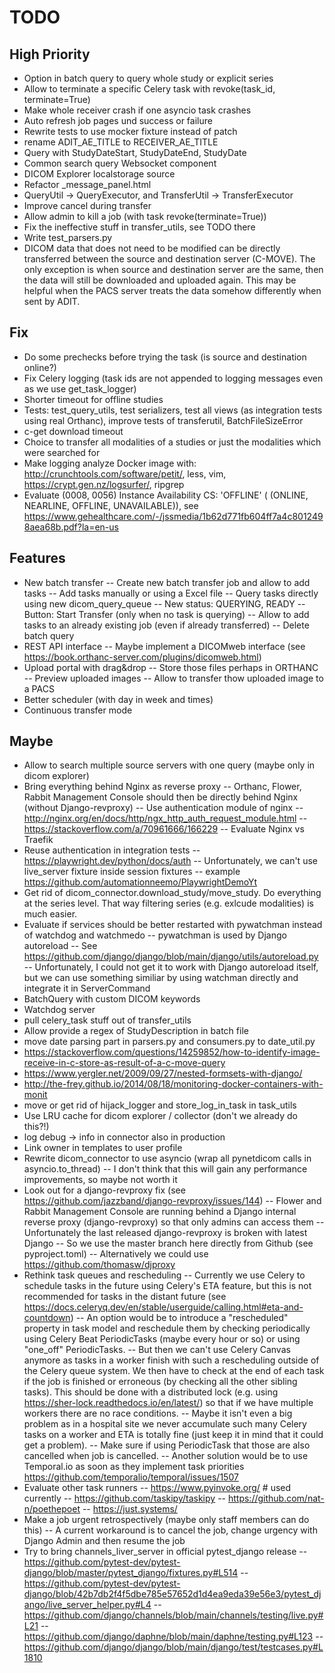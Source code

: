 # TODO

## High Priority

- Option in batch query to query whole study or explicit series
- Allow to terminate a specific Celery task with revoke(task_id, terminate=True)
- Make whole receiver crash if one asyncio task crashes
- Auto refresh job pages und success or failure
- Rewrite tests to use mocker fixture instead of patch
- rename ADIT_AE_TITLE to RECEIVER_AE_TITLE
- Query with StudyDateStart, StudyDateEnd, StudyDate
- Common search query Websocket component
- DICOM Explorer localstorage source
- Refactor \_message_panel.html
- QueryUtil -> QueryExecutor, and TransferUtil -> TransferExecutor
- Improve cancel during transfer
- Allow admin to kill a job (with task revoke(terminate=True))
- Fix the ineffective stuff in transfer_utils, see TODO there
- Write test_parsers.py
- DICOM data that does not need to be modified can be directly transferred between the source and destination server (C-MOVE). The only exception is when source and destination server are the same, then the data will still be downloaded and uploaded again. This may be helpful when the PACS server treats the data somehow differently when sent by ADIT.

## Fix

- Do some prechecks before trying the task (is source and destination online?)
- Fix Celery logging (task ids are not appended to logging messages even as we use get_task_logger)
- Shorter timeout for offline studies
- Tests: test_query_utils, test serializers, test all views (as integration tests using real Orthanc), improve tests of transferutil, BatchFileSizeError
- c-get download timeout
- Choice to transfer all modalities of a studies or just the modalities which were searched for
- Make logging analyze Docker image with: <http://crunchtools.com/software/petit/>, less, vim, <https://crypt.gen.nz/logsurfer/>, ripgrep
- Evaluate (0008, 0056) Instance Availability CS: 'OFFLINE' ( (ONLINE, NEARLINE, OFFLINE, UNAVAILABLE)), see <https://www.gehealthcare.com/-/jssmedia/1b62d771fb604ff7a4c8012498aea68b.pdf?la=en-us>

## Features

- New batch transfer
  -- Create new batch transfer job and allow to add tasks
  -- Add tasks manually or using a Excel file
  -- Query tasks directly using new dicom_query_queue
  -- New status: QUERYING, READY
  -- Button: Start Transfer (only when no task is querying)
  -- Allow to add tasks to an already existing job (even if already transferred)
  -- Delete batch query
- REST API interface
  -- Maybe implement a DICOMweb interface (see <https://book.orthanc-server.com/plugins/dicomweb.html>)
- Upload portal with drag&drop
  -- Store those files perhaps in ORTHANC
  -- Preview uploaded images
  -- Allow to transfer thow uploaded image to a PACS
- Better scheduler (with day in week and times)
- Continuous transfer mode

## Maybe

- Allow to search multiple source servers with one query (maybe only in dicom explorer)
- Bring everything behind Nginx as reverse proxy
  -- Orthanc, Flower, Rabbit Management Console should then be directly behind Nginx (without Django-revproxy)
  -- Use authentication module of nginx
  -- <http://nginx.org/en/docs/http/ngx_http_auth_request_module.html>
  -- <https://stackoverflow.com/a/70961666/166229>
  -- Evaluate Nginx vs Traefik
- Reuse authentication in integration tests
  -- <https://playwright.dev/python/docs/auth>
  -- Unfortunately, we can't use live_server fixture inside session fixtures
  -- example <https://github.com/automationneemo/PlaywrightDemoYt>
- Get rid of dicom_connector.download_study/move_study. Do everything at the series level. That way filtering series (e.g. exlcude modalities) is much easier.
- Evaluate if services should be better restarted with pywatchman instead of watchdog and watchmedo
  -- pywatchman is used by Django autoreload
  -- See <https://github.com/django/django/blob/main/django/utils/autoreload.py>
  -- Unfortunately, I could not get it to work with Django autoreload itself, but we can use something similiar by using watchman directly and integrate it in ServerCommand
- BatchQuery with custom DICOM keywords
- Watchdog server
- pull celery_task stuff out of transfer_utils
- Allow provide a regex of StudyDescription in batch file
- move date parsing part in parsers.py and consumers.py to date_util.py
- <https://stackoverflow.com/questions/14259852/how-to-identify-image-receive-in-c-store-as-result-of-a-c-move-query>
- <https://www.yergler.net/2009/09/27/nested-formsets-with-django/>
- <http://the-frey.github.io/2014/08/18/monitoring-docker-containers-with-monit>
- move or get rid of hijack_logger and store_log_in_task in task_utils
- Use LRU cache for dicom explorer / collector (don't we already do this?!)
- log debug -> info in connector also in production
- Link owner in templates to user profile
- Rewrite dicom_connector to use asyncio (wrap all pynetdicom calls in asyncio.to_thread)
  -- I don't think that this will gain any performance improvements, so maybe not worth it
- Look out for a django-revproxy fix (see <https://github.com/jazzband/django-revproxy/issues/144>)
  -- Flower and Rabbit Management Console are running behind a Django internal reverse proxy (django-revproxy) so that only admins can access them
  -- Unfortunately the last released django-revproxy is broken with latest Django
  -- So we use the master branch here directly from Github (see pyproject.toml)
  -- Alternatively we could use <https://github.com/thomasw/djproxy>
- Rethink task queues and rescheduling
  -- Currently we use Celery to schedule tasks in the future using Celery's ETA feature, but this is not recommended for tasks in the distant future (see <https://docs.celeryq.dev/en/stable/userguide/calling.html#eta-and-countdown>)
  -- An option would be to introduce a "rescheduled" property in task model and reschedule them by checking periodically using Celery Beat PeriodicTasks (maybe every hour or so) or using "one_off" PeriodicTasks.
  -- But then we can't use Celery Canvas anymore as tasks in a worker finish with such a rescheduling outside of the Celery queue system. We then have to check at the end of each task if the job is finished or erroneous (by checking all the other sibling tasks). This should be done with a distributed lock (e.g. using <https://sher-lock.readthedocs.io/en/latest/>) so that if we have multiple workers there are no race conditions.
  -- Maybe it isn't even a big problem as in a hospital site we never accumulate such many Celery tasks on a worker and ETA is totally fine (just keep it in mind that it could get a problem).
  -- Make sure if using PeriodicTask that those are also cancelled when job is cancelled.
  -- Another solution would be to use Temporal.io as soon as they implement task priorities <https://github.com/temporalio/temporal/issues/1507>
- Evaluate other task runners
  -- <https://www.pyinvoke.org/> # used currently
  -- <https://github.com/taskipy/taskipy>
  -- <https://github.com/nat-n/poethepoet>
  -- <https://just.systems/>
- Make a job urgent retrospectively (maybe only staff members can do this)
  -- A current workaround is to cancel the job, change urgency with Django Admin and then resume the job
- Try to bring channels_liver_server in official pytest_django release
  -- <https://github.com/pytest-dev/pytest-django/blob/master/pytest_django/fixtures.py#L514>
  -- <https://github.com/pytest-dev/pytest-django/blob/42b7db2f4f5dbe785e57652d1d4ea9eda39e56e3/pytest_django/live_server_helper.py#L4>
  -- <https://github.com/django/channels/blob/main/channels/testing/live.py#L21>
  -- <https://github.com/django/daphne/blob/main/daphne/testing.py#L123>
  -- <https://github.com/django/django/blob/main/django/test/testcases.py#L1810>

